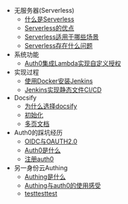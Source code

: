 - 无服务器(Serverless)
  - [什么是Serverless](whatisserverless.md)
  - [Serverless的优点](merit.md)
  - [Serverless适用于哪些场景](scene.md)
  - [Serverless存在什么问题](demerit.md)
- 系统功能
  - [Auth0集成Lambda实现自定义授权](custom-authorizer.md)
- 实现过程
  - [使用Docker安装Jenkins](jenkins.md)
  - [Jenkins实现静态文件CI/CD](jenkins-cicd.md)
- Docsify
  - [为什么选择docsify](whyichooseit.md)
  - [初始化](init.md)
  - [多页文档](multipage.md)
- Auth0的踩坑经历
  - [OIDC与OAUTH2.0](oidcAndOAuth.md)
  - [Auth0是什么](whatisAuth0.md)
  - [注册auth0](createAuth0.md)
- 另一身份云Authing
  - [Authing是什么](authing.md)
  - [Authing与auth0的使用感受](authingandauth0.md)
  - [testtesttest](test.md)
  
  

  